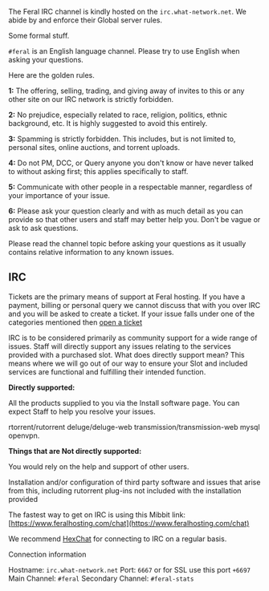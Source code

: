 

The Feral IRC channel is kindly hosted on the `irc.what-network.net`. We abide by and enforce their Global server rules.

Some formal stuff.

`#feral` is an English language channel. Please try to use English when asking your questions.

Here are the golden rules.

**1:** The offering, selling, trading, and giving away of invites to this or any other site on our IRC network is strictly forbidden.

**2:** No prejudice, especially related to race, religion, politics, ethnic background, etc. It is highly suggested to avoid this entirely.

**3:** Spamming is strictly forbidden. This includes, but is not limited to, personal sites, online auctions, and torrent uploads.

**4:** Do not PM, DCC, or Query anyone you don't know or have never talked to without asking first; this applies specifically to staff.

**5:** Communicate with other people in a respectable manner, regardless of your importance of your issue.

**6:** Please ask your question clearly and with as much detail as you can provide so that other users and staff may better help you. Don't be vague or ask to ask questions.

Please read the channel topic before asking your questions as it usually contains relative information to any known issues.

IRC
---

Tickets are the primary means of support at Feral hosting. If you have a payment, billing or personal query we cannot discuss that with you over IRC and you will be asked to create a ticket. If your issue falls under one of the categories mentioned then [open a ticket](https://www.feralhosting.com/manager/tickets/)

IRC is to be considered primarily as community support for a wide range of issues.  Staff will directly support any issues relating to the services provided with a purchased slot. What does directly support mean? This means where we will go out of our way to ensure your Slot and included services are functional and fulfilling their intended function.

**Directly supported:**

All the products supplied to you via the Install software page. You can expect Staff to help you resolve your issues.

rtorrent/rutorrent
deluge/deluge-web
transmission/transmission-web
mysql 
openvpn.

**Things that are Not directly supported:**

You would rely on the help and support of other users.

Installation and/or configuration of third party software and issues that arise from this, including rutorrent plug-ins not included with the installation provided

The fastest way to get on IRC is using this Mibbit link: [https://www.feralhosting.com/chat](https://www.feralhosting.com/chat)

We recommend [HexChat](http://hexchat.github.io/) for connecting to IRC on a  regular basis.

Connection information

Hostname: `irc.what-network.net` 
Port: `6667` or for SSL use this port `+6697`
Main Channel: `#feral`
Secondary Channel: `#feral-stats`


